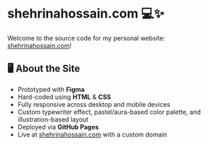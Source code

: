 # shehrinahossain.com 💻✨

Welcome to the source code for my personal website: [shehrinahossain.com](https://shehrinahossain.com)!

## 🖥️ About the Site

- Prototyped with **Figma**
- Hard-coded using **HTML** & **CSS**
- Fully responsive across desktop and mobile devices
- Custom typewriter effect, pastel/aura-based color palette, and illustration-based layout
- Deployed via **GitHub Pages**
- Live at [shehrinahossain.com](https://shehrinahossain.com) with a custom domain
